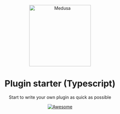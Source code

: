 <!--lint disable awesome-list-item-->
<div align="center">
  <p align="center">
    <img alt="Medusa" src="https://user-images.githubusercontent.com/7554214/129161578-19b83dc8-fac5-4520-bd48-53cba676edd2.png" width="200" />
  </p>
  <h1>Plugin starter (Typescript)</h1>
  <p>Start to write your own plugin as quick as possible</p>
    
  <a href="https://awesome.re">
      <img src="https://awesome.re/badge.svg" alt="Awesome">
  </a>
</div>